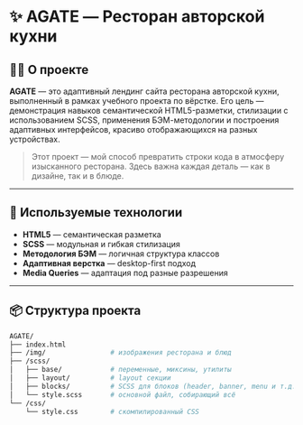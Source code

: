 # ✨ AGATE — Ресторан авторской кухни

## 👩‍🍳 О проекте

**AGATE** — это адаптивный лендинг сайта ресторана авторской кухни, выполненный в рамках учебного проекта по вёрстке. Его цель — демонстрация навыков семантической HTML5-разметки, стилизации с использованием SCSS, применения БЭМ-методологии и построения адаптивных интерфейсов, красиво отображающихся на разных устройствах.

> Этот проект — мой способ превратить строки кода в атмосферу изысканного ресторана. Здесь важна каждая деталь — как в дизайне, так и в блюде.

---

## 🧰 Используемые технологии

- **HTML5** — семантическая разметка
- **SCSS** — модульная и гибкая стилизация
- **Методология БЭМ** — логичная структура классов
- **Адаптивная верстка** — desktop-first подход
- **Media Queries** — адаптация под разные разрешения

---

## 📦 Структура проекта

```bash
AGATE/
├── index.html
├── /img/                # изображения ресторана и блюд
├── /scss/
│   ├── base/            # переменные, миксины, утилиты
│   ├── layout/          # layout секции
│   ├── blocks/          # SCSS для блоков (header, banner, menu и т.д.)
│   └── style.scss       # основной файл, собирающий всё
└── /css/
    └── style.css        # скомпилированный CSS
